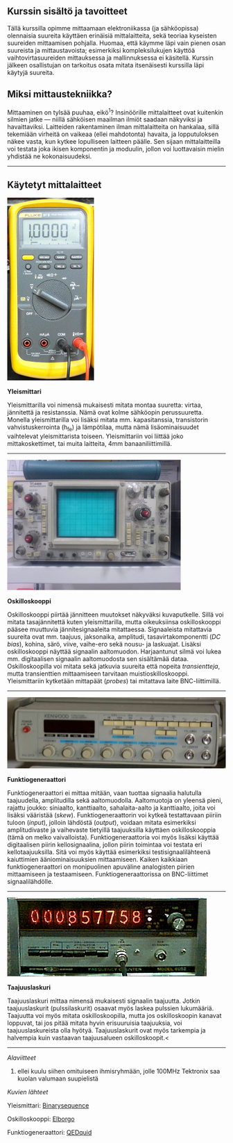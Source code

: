 ## Kurssin sisältö ja tavoitteet

Tällä kurssilla opimme mittaamaan elektroniikassa (ja sähköopissa) olennaisia suureita käyttäen erinäisiä mittalaitteita, sekä teoriaa kyseisten suureiden mittaamisen pohjalla. Huomaa, että käymme läpi vain pienen osan suureista ja mittaustavoista; esimerkiksi kompleksilukujen käyttöä vaihtovirtasuureiden mittauksessa ja mallinnuksessa ei käsitellä. Kurssin jälkeen osallistujan on tarkoitus osata mitata itsenäisesti kurssilla läpi käytyjä suureita.

## Miksi mittaustekniikka?

Mittaaminen on tylsää puuhaa, eikö<sup>1</sup>? Insinöörille mittalaitteet ovat kuitenkin silmien jatke &mdash; niillä sähköisen maailman ilmiöt saadaan näkyviksi ja havaittaviksi. Laitteiden rakentaminen ilman mittalaitteita on hankalaa, sillä tekemiään virheitä on vaikeaa (ellei mahdotonta) havaita, ja lopputuloksen näkee vasta, kun kytkee lopulliseen laitteen päälle. Sen sijaan mittalaitteilla voi testata joka ikisen komponentin ja moduulin, jollon voi luottavaisin mielin yhdistää ne kokonaisuudeksi.

---

## Käytetyt mittalaitteet

![Yleismittari](fluke.jpg)

**Yleismittari**

Yleismittarilla voi nimensä mukaisesti mitata montaa suuretta: virtaa, jännitettä ja resistanssia. Nämä ovat kolme sähköopin perussuuretta. Monella yleismittarilla voi lisäksi mitata mm. kapasitanssia, transistorin vahvistuskerrointa (h<sub>fe</sub>) ja lämpötilaa, mutta nämä lisäominaisuudet vaihtelevat yleismittarista toiseen. Yleismittariin voi liittää joko mittakoskettimet, tai muita laitteita, 4mm banaaniliittimillä.


---

![Oskilloskooppi](tektronix.jpg)

**Oskilloskooppi**

Oskilloskooppi piirtää jännitteen muutokset näkyväksi kuvaputkelle. Sillä voi mitata tasajännitettä kuten yleismittarilla, mutta oikeuksiinsa oskilloskooppi pääsee muuttuvia jännitesignaaleita mitattaessa. Signaaleista mitattavia suureita ovat mm. taajuus, jaksonaika, amplitudi, tasavirtakomponentti (*DC bias*), kohina, särö, viive, vaihe-ero sekä nousu- ja laskuajat. Lisäksi oskilloskooppi näyttää signaalin aaltomuodon. Harjaantunut silmä voi lukea mm. digitaalisen signaalin aaltomuodosta sen sisältämää dataa. Oskilloskoopilla voi mitata sekä jatkuvia suureita että nopeita *transientteja*, mutta transienttien mittaamiseen tarvitaan muistioskilloskooppi. Yleismittariin kytketään mittapäät (*probes*) tai mitattava laite BNC-liittimillä.

---

![Funktiogeneraattori](kenwood.jpg)

**Funktiogeneraattori**

Funktiogeneraattori ei mittaa mitään, vaan tuottaa signaalia halutulla taajuudella, amplitudilla sekä aaltomuodolla. Aaltomuotoja on yleensä pieni, rajattu joukko: siniaalto, kanttiaalto, sahalaita-aalto ja kanttiaalto, joita voi lisäksi vääristää (*skew*). Funktiogeneraattorin voi kytkeä testattavaan piiriin tuloon (*input*), jolloin lähdöstä (*output*), voidaan mitata esimerkiksi amplitudivaste ja vaihevaste tietyillä taajuuksilla käyttäen oskilloskooppia (tämä on melko vaivalloista). Funktiogeneraattoria voi myös lisäksi käyttää digitaalisen piirin kellosignaalina, jollon piirin toimintaa voi testata eri kellotaajuuksilla. Sitä voi myös käyttää esimerkiksi testisignaalilähteenä kaiuttimien ääniominaisuuksien mittaamiseen. Kaiken kaikkiaan funktiogeneraattori on monipuolinen apuväline analogisten piirien mittaamiseen ja testaamiseen. Funktiogeneraattorissa on BNC-liittimet signaalilähdölle.

---

![Taajuuslaskuri](systrondonner.jpg)

**Taajuuslaskuri**

Taajuuslaskuri mittaa nimensä mukaisesti signaalin taajuutta. Jotkin taajuuslaskurit (pulssilaskurit) osaavat myös laskea pulssien lukumääriä. Taajuutta voi myös mitata oskilloskoopilla, mutta jos oskilloskoopin kanavat loppuvat, tai jos pitää mitata hyvin erisuuruisia taajuuksia, voi taajuuslaskureista olla hyötyä. Taajuuslaskurit ovat myös tarkempia ja halvempia kuin vastaavan taajuusalueen oskilloskoopit.<

---

*Alaviitteet*

1) ellei kuulu siihen omituiseen ihmisryhmään, jolle 100MHz Tektronix saa kuolan valumaan suupielistä

*Kuvien lähteet*

Yleismittari: [Binarysequence](https://en.wikipedia.org/wiki/Multimeter#/media/File:Fluke87-V_Multimeter.jpg)

Oskilloskooppi: [Elborgo](https://en.wikipedia.org/wiki/Oscilloscope#/media/File:Tektronix_465_Oscilloscope.jpg)

Funktiogeneraattori: [QEDquid](https://en.wikipedia.org/wiki/Function_generator#/media/File:Kenwood_FG273_Function_Generator.jpg)